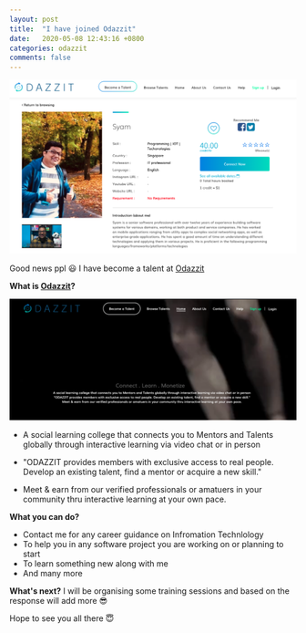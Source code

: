```yaml
---
layout: post
title:  "I have joined Odazzit"
date:   2020-05-08 12:43:16 +0800
categories: odazzit
comments: false
---
```


![](/assets/odazzit_post_2.png)

Good news ppl 😃 I have become a talent at [Odazzit](https://odazzit.com/talent/J9NQXQ0FJ4)


**What is [Odazzit](https://odazzit.com/)?**

![](/assets/odazzit_post_1.png)

* A social learning college that connects you to Mentors and Talents globally through interactive learning via video chat or in person

* "ODAZZIT provides members with exclusive access to real people. Develop an existing talent, find a mentor or acquire a new skill."

* Meet & earn from our verified professionals or amatuers in your community thru interactive learning at your own pace.


**What you can do?**

* Contact me for any career guidance on Infromation Technlology 
* To help you in any software project you are working on or planning to start
* To learn something new along with me 
* And many more 


**What's next?**
I will be organising some training sessions and based on the response will add more 😎

Hope to see you all there 😇

